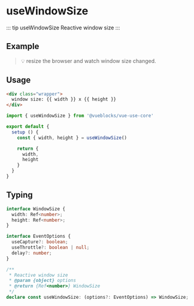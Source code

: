 # useWindowSize

::: tip useWindowSize
Reactive window size
:::

## Example

> 💡 resize the browser and watch window size changed.

<ClientOnly>
  <UseWindowSizeDemo />
</ClientOnly>

## Usage

```html
<div class="wrapper">
  window size: {{ width }} x {{ height }}
</div>
```

```js
import { useWindowSize } from '@vueblocks/vue-use-core'

export default {
  setup () {
    const { width, height } = useWindowSize()

    return {
      width,
      height
    }
  }
}
```

## Typing

```ts
interface WindowSize {
  width: Ref<number>;
  height: Ref<number>;
}

interface EventOptions {
  useCapture?: boolean;
  useThrottle?: boolean | null;
  delay?: number;
}

/**
 * Reactive window size
 * @param {object} options
 * @return {Ref<number>} WindowSize
 */
declare const useWindowSize: (options?: EventOptions) => WindowSize;
```
